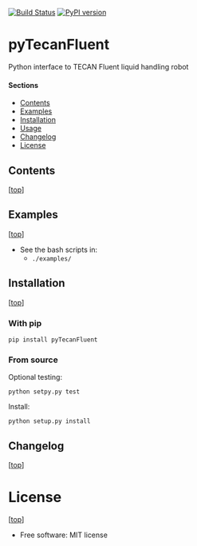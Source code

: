 [![Build Status](https://travis-ci.org/leylabmpi/pyTecanFluent.svg?branch=master)](https://travis-ci.org/leylabmpi/pyTecanFluent)
[![PyPI version](https://badge.fury.io/py/pyTecanFluent.svg)](http://badge.fury.io/py/pyTecanFluent)


pyTecanFluent
=============

Python interface to TECAN Fluent liquid handling robot


#### Sections

- [Contents](#contents)
- [Examples](#examples)
- [Installation](#installation)
- [Usage](#usage)
- [Changelog](#changelog)
- [License](#license)


## Contents

[[top](#sections)]



## Examples

[[top](#sections)]

* See the bash scripts in:
  * `./examples/`


## Installation

[[top](#sections)]

### With pip

`pip install pyTecanFluent`

### From source

Optional testing:

`python setpy.py test`

Install:

`python setup.py install`


## Changelog

[[top](#sections)]


# License

[[top](#sections)]

* Free software: MIT license
